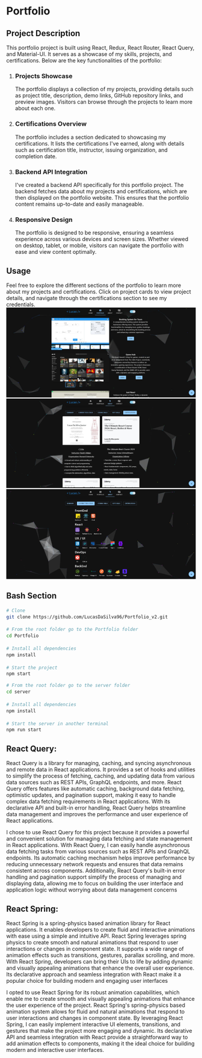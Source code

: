 # Portfolio

## Project Description

This portfolio project is built using React, Redux, React Router, React Query, and Material-UI. It serves as a showcase of my skills, projects, and certifications. Below are the key functionalities of the portfolio:

1. ### Projects Showcase
   The portfolio displays a collection of my projects, providing details such as project title, description, demo links, GitHub repository links, and preview images. Visitors can browse through the projects to learn more about each one.
2. ### Certifications Overview

   The portfolio includes a section dedicated to showcasing my certifications. It lists the certifications I've earned, along with details such as certification title, instructor, issuing organization, and completion date.

3. ### Backend API Integration

   I've created a backend API specifically for this portfolio project. The backend fetches data about my projects and certifications, which are then displayed on the portfolio website. This ensures that the portfolio content remains up-to-date and easily manageable.

4. ### Responsive Design
   The portfolio is designed to be responsive, ensuring a seamless experience across various devices and screen sizes. Whether viewed on desktop, tablet, or mobile, visitors can navigate the portfolio with ease and view content optimally.

## Usage

Feel free to explore the different sections of the portfolio to learn more about my projects and certifications. Click on project cards to view project details, and navigate through the certifications section to see my credentials.
![Portfolio preview 1](/server/public/projectsImg/portfolio-preview-1.jpg)
![Portfolio preview 2](/server/public/projectsImg/portfolio-preview-2.jpg)
![Portfolio preview 3](/server/public/projectsImg/portfolio-preview-3.jpg)

## Bash Section

```bash
# Clone
git clone https://github.com/LucasDaSilva96/Portfolio_v2.git

# From the root folder go to the Portfolio folder
cd Portfolio

# Install all dependencies
npm install

# Start the project
npm start
```

```bash
# From the root folder go to the server folder
cd server

# Install all dependencies
npm install

# Start the server in another terminal
npm run start
```

## React Query:

React Query is a library for managing, caching, and syncing asynchronous and remote data in React applications. It provides a set of hooks and utilities to simplify the process of fetching, caching, and updating data from various data sources such as REST APIs, GraphQL endpoints, and more. React Query offers features like automatic caching, background data fetching, optimistic updates, and pagination support, making it easy to handle complex data fetching requirements in React applications. With its declarative API and built-in error handling, React Query helps streamline data management and improves the performance and user experience of React applications.

I chose to use React Query for this project because it provides a powerful and convenient solution for managing data fetching and state management in React applications. With React Query, I can easily handle asynchronous data fetching tasks from various sources such as REST APIs and GraphQL endpoints. Its automatic caching mechanism helps improve performance by reducing unnecessary network requests and ensures that data remains consistent across components. Additionally, React Query's built-in error handling and pagination support simplify the process of managing and displaying data, allowing me to focus on building the user interface and application logic without worrying about data management concerns

## React Spring:

React Spring is a spring-physics based animation library for React applications. It enables developers to create fluid and interactive animations with ease using a simple and intuitive API. React Spring leverages spring physics to create smooth and natural animations that respond to user interactions or changes in component state. It supports a wide range of animation effects such as transitions, gestures, parallax scrolling, and more. With React Spring, developers can bring their UIs to life by adding dynamic and visually appealing animations that enhance the overall user experience. Its declarative approach and seamless integration with React make it a popular choice for building modern and engaging user interfaces

I opted to use React Spring for its robust animation capabilities, which enable me to create smooth and visually appealing animations that enhance the user experience of the project. React Spring's spring-physics based animation system allows for fluid and natural animations that respond to user interactions and changes in component state. By leveraging React Spring, I can easily implement interactive UI elements, transitions, and gestures that make the project more engaging and dynamic. Its declarative API and seamless integration with React provide a straightforward way to add animation effects to components, making it the ideal choice for building modern and interactive user interfaces.

